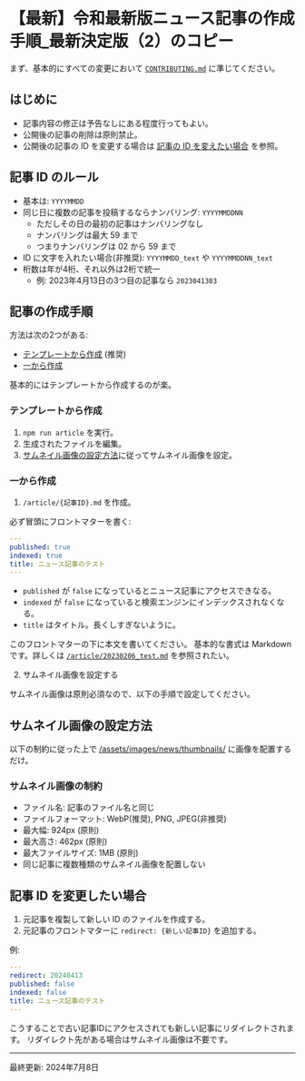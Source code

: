 # 【最新】令和最新版ニュース記事の作成手順_最新決定版（2）のコピー

まず、基本的にすべての変更において [`CONTRIBUTING.md`](./CONTRIBUTING.md) に準じてください。

## はじめに

- 記事内容の修正は予告なしにある程度行ってもよい。
- 公開後の記事の削除は原則禁止。
- 公開後の記事の ID を変更する場合は [記事の ID を変えたい場合](#記事-id-を変更したい場合) を参照。

## 記事 ID のルール

- 基本は: `YYYYMMDD`
- 同じ日に複数の記事を投稿するならナンバリング: `YYYYMMDDNN`
	- ただしその日の最初の記事はナンバリングなし
	- ナンバリングは最大 59 まで
	- つまりナンバリングは 02 から 59 まで
- ID に文字を入れたい場合(非推奨): `YYYYMMDD_text` や `YYYYMMDDNN_text`
- 桁数は年が4桁、それ以外は2桁で統一
	- 例: 2023年4月13日の3つ目の記事なら `2023041303`

## 記事の作成手順

方法は次の2つがある:

- [テンプレートから作成](#テンプレートから作成) (推奨)
- [一から作成](#一から作成)

基本的にはテンプレートから作成するのが楽。

### テンプレートから作成

1. `npm run article` を実行。
1. 生成されたファイルを編集。
1. [サムネイル画像の設定方法](#サムネイル画像の設定方法)に従ってサムネイル画像を設定。

### 一から作成

1. `/article/{記事ID}.md` を作成。

必ず冒頭にフロントマターを書く:

```yaml
---
published: true
indexed: true
title: ニュース記事のテスト
---
```

- `published` が `false` になっているとニュース記事にアクセスできなる。
- `indexed` が `false` になっていると検索エンジンにインデックスされなくなる。
- `title` はタイトル。長くしすぎないように。

このフロントマターの下に本文を書いてください。
基本的な書式は Markdown です。詳しくは [`/article/20230206_test.md`](../articles/20230206_test.md) を参照されたい。

2. サムネイル画像を設定する

サムネイル画像は原則必須なので、以下の手順で設定してください。

## サムネイル画像の設定方法

以下の制約に従った上で [/assets/images/news/thumbnails/](../assets/images/news/thumbnails/) に画像を配置するだけ。

### サムネイル画像の制約

- ファイル名: 記事のファイル名と同じ
- ファイルフォーマット: WebP(推奨), PNG, JPEG(非推奨)
- 最大幅: 924px (原則)
- 最大高さ: 462px (原則)
- 最大ファイルサイズ: 1MB (原則)
- 同じ記事に複数種類のサムネイル画像を配置しない

## 記事 ID を変更したい場合

1. 元記事を複製して新しい ID のファイルを作成する。
1. 元記事のフロントマターに `redirect: {新しい記事ID}` を追加する。

例:

```yaml
---
redirect: 20240413
published: false
indexed: false
title: ニュース記事のテスト
---
```

こうすることで古い記事IDにアクセスされても新しい記事にリダイレクトされます。
リダイレクト先がある場合はサムネイル画像は不要です。

---

最終更新: 2024年7月8日
